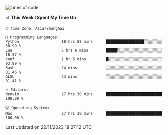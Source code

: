 <!--START_SECTION:waka-->
![Lines of code](https://img.shields.io/badge/From%20Hello%20World%20I%27ve%20Written-294.1%20thousand%20lines%20of%20code-blue)

📊 **This Week I Spent My Time On** 

```text
🕑︎ Time Zone: Asia/Shanghai

💬 Programming Languages: 
Python                   18 hrs 58 mins      █████████████████░░░░░░░░   68.99 % 
Lua                      5 hrs 6 mins        █████░░░░░░░░░░░░░░░░░░░░   18.57 % 
conf                     1 hr 5 mins         █░░░░░░░░░░░░░░░░░░░░░░░░   03.99 % 
Bash                     24 mins             ░░░░░░░░░░░░░░░░░░░░░░░░░   01.46 % 
GLSL                     23 mins             ░░░░░░░░░░░░░░░░░░░░░░░░░   01.41 % 

🔥 Editors: 
Neovim                   27 hrs 30 mins      █████████████████████████   100.00 % 

💻 Operating System: 
Mac                      27 hrs 30 mins      █████████████████████████   100.00 % 
```


 Last Updated on 22/11/2023 18:27:12 UTC
<!--END_SECTION:waka-->
